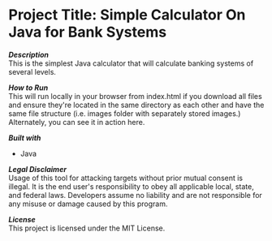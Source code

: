 Project Title: Simple Calculator On Java for Bank Systems
===========

***Description***  
This is the simplest Java calculator that will calculate banking systems of several levels.



***How to Run***  
This will run locally in your browser from index.html if you download all files and ensure they're located in the same directory as each other and have the same file structure (i.e. images folder with separately stored images.) Alternately, you can see it in action here.



***Built with***
 - Java
 


***Legal Disclaimer***  
Usage of this tool for attacking targets without prior mutual consent is illegal. It is the end user's responsibility to obey all applicable local, state, and federal laws. Developers assume no liability and are not responsible for any misuse or damage caused by this program.



***License***  
This project is licensed under the MIT License.
